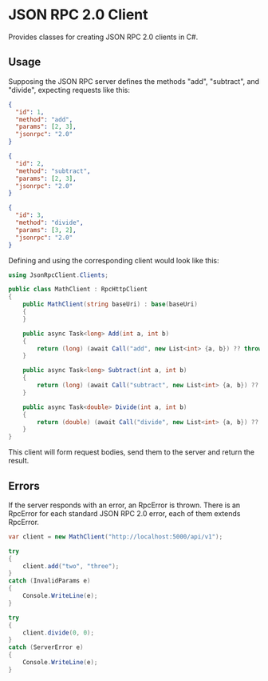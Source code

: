 # JSON RPC 2.0 Client

Provides classes for creating JSON RPC 2.0 clients in C#.

## Usage

Supposing the JSON RPC server defines the methods "add", "subtract", and "divide", expecting requests like this:

```json
{
  "id": 1,
  "method": "add",
  "params": [2, 3],
  "jsonrpc": "2.0"
}

{
  "id": 2,
  "method": "subtract",
  "params": [2, 3],
  "jsonrpc": "2.0"
}

{
  "id": 3,
  "method": "divide",
  "params": [3, 2],
  "jsonrpc": "2.0"
}
```

Defining and using the corresponding client would look like this:

```c#
using JsonRpcClient.Clients;

public class MathClient : RpcHttpClient
{
    public MathClient(string baseUri) : base(baseUri)
    {
    }

    public async Task<long> Add(int a, int b)
    {
        return (long) (await Call("add", new List<int> {a, b}) ?? throw new InvalidOperationException());
    }

    public async Task<long> Subtract(int a, int b)
    {
        return (long) (await Call("subtract", new List<int> {a, b}) ?? throw new InvalidOperationException());
    }

    public async Task<double> Divide(int a, int b)
    {
        return (double) (await Call("divide", new List<int> {a, b}) ?? throw new InvalidOperationException());
    }
}
```

This client will form request bodies, send them to the server and return the result.

## Errors

If the server responds with an error, an RpcError is thrown.
There is an RpcError for each standard JSON RPC 2.0 error, each of them extends RpcError.

```c#
var client = new MathClient("http://localhost:5000/api/v1");

try
{
    client.add("two", "three");
}
catch (InvalidParams e)
{
    Console.WriteLine(e);
}

try
{
    client.divide(0, 0);
}
catch (ServerError e)
{
    Console.WriteLine(e);
}
```
